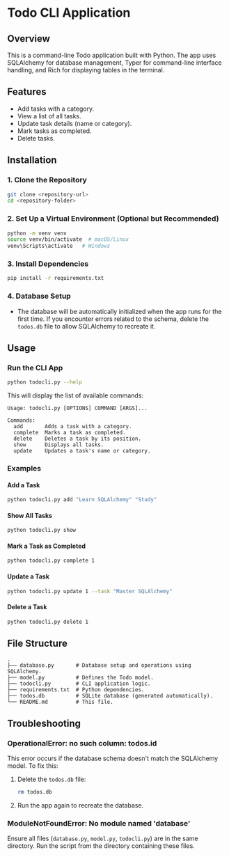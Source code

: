 # Todo CLI Application

## Overview
This is a command-line Todo application built with Python. The app uses SQLAlchemy for database management, Typer for command-line interface handling, and Rich for displaying tables in the terminal.

## Features
- Add tasks with a category.
- View a list of all tasks.
- Update task details (name or category).
- Mark tasks as completed.
- Delete tasks.

## Installation

### 1. Clone the Repository
```bash
git clone <repository-url>
cd <repository-folder>
```

### 2. Set Up a Virtual Environment (Optional but Recommended)
```bash
python -m venv venv
source venv/bin/activate  # macOS/Linux
venv\Scripts\activate   # Windows
```

### 3. Install Dependencies
```bash
pip install -r requirements.txt
```

### 4. Database Setup
- The database will be automatically initialized when the app runs for the first time. If you encounter errors related to the schema, delete the `todos.db` file to allow SQLAlchemy to recreate it.

## Usage

### Run the CLI App
```bash
python todocli.py --help
```
This will display the list of available commands:

```text
Usage: todocli.py [OPTIONS] COMMAND [ARGS]...

Commands:
  add       Adds a task with a category.
  complete  Marks a task as completed.
  delete    Deletes a task by its position.
  show      Displays all tasks.
  update    Updates a task's name or category.
```

### Examples

#### Add a Task
```bash
python todocli.py add "Learn SQLAlchemy" "Study"
```

#### Show All Tasks
```bash
python todocli.py show
```

#### Mark a Task as Completed
```bash
python todocli.py complete 1
```

#### Update a Task
```bash
python todocli.py update 1 --task "Master SQLAlchemy"
```

#### Delete a Task
```bash
python todocli.py delete 1
```

## File Structure
```
.
├── database.py       # Database setup and operations using SQLAlchemy.
├── model.py          # Defines the Todo model.
├── todocli.py        # CLI application logic.
├── requirements.txt  # Python dependencies.
├── todos.db          # SQLite database (generated automatically).
└── README.md         # This file.
```

## Troubleshooting

### OperationalError: no such column: todos.id
This error occurs if the database schema doesn't match the SQLAlchemy model. To fix this:
1. Delete the `todos.db` file:
   ```bash
   rm todos.db
   ```
2. Run the app again to recreate the database.

### ModuleNotFoundError: No module named 'database'
Ensure all files (`database.py`, `model.py`, `todocli.py`) are in the same directory. Run the script from the directory containing these files.
